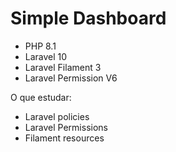 # Simple Dashboard
* PHP 8.1
* Laravel 10
* Laravel Filament 3
* Laravel Permission V6

O que estudar:
* Laravel policies
* Laravel Permissions
* Filament resources

